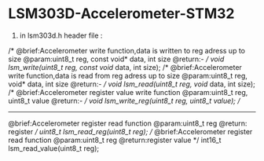 # LSM303D-Accelerometer-STM32

1) in lsm303d.h header file : 

/*
@brief:Accelerometer write function,data is written to reg adress up to size
@param:uint8_t reg, const void* data, int size
@return:-
*/
void lsm_write(uint8_t reg, const void* data, int size);
/*
@brief:Accelerometer write function,data is read from reg adress up to size
@param:uint8_t reg, void* data, int size
@return:-
*/
void lsm_read(uint8_t reg, void* data, int size);
 /*
@brief:Accelerometer register value write function
@param:uint8_t reg, uint8_t value
@return:-
*/
void lsm_write_reg(uint8_t reg, uint8_t value);
/*
***********************************
@brief:Accelerometer register read function
@param:uint8_t reg
@return: register
*/
uint8_t lsm_read_reg(uint8_t reg);
/*
@brief:Accelerometer register read function
@param:uint8_t reg
@return:register value
*/
int16_t lsm_read_value(uint8_t reg);

